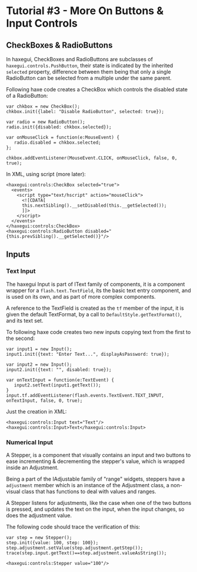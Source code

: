 # Tutorial #3 - More On Buttons & Input Controls #

## CheckBoxes & RadioButtons ##

In haxegui, CheckBoxes and RadioButtons are subclasses of `haxegui.controls.PushButton`, their state is indicated by the inherited `selected` property, difference between them being that only a single RadioButton can be selected from a multiple under the same parent.

Following haxe code creates a CheckBox which controls the disabled state of a RadioButton:
```
var chkbox = new CheckBox();
chkbox.init({label: "Disable RadioButton", selected: true});

var radio = new RadioButton();
radio.init({disabled: chkbox.selected});

var onMouseClick = function(e:MouseEvent) {
   radio.disabled = chkbox.selected;
};

chkbox.addEventListener(MouseEvent.CLICK, onMouseClick, false, 0, true);
```

In XML, using script (more later):
```
<haxegui:controls:CheckBox selected="true">
  <events>
    <script type="text/hscript" action="mouseClick">
      <![CDATA[
      this.nextSibling().__setDisabled(this.__getSelected());
      ]]>
    </script>
  </events>
</haxegui:controls:CheckBox>
<haxegui:controls:RadioButton disabled="{this.prevSibling().__getSelected()}"/>
```

## Inputs ##

### Text Input ###
The haxegui Input is part of IText family of components, it is a component wrapper for a `flash.text.TextField`, its the basic text entry component, and is used on its own, and as part of more complex components.

A reference to the TextField is created as the `tf` member of the input, it is given the default TextFormat, by a call to `DefaultStyle.getTextFormat()`, and its text set.



To following haxe code creates two new inputs copying text from the first to the second:
```
var input1 = new Input();
input1.init({text: "Enter Text...", displayAsPassword: true});

var input2 = new Input();
input2.init({text: "", disabled: true});

var onTextInput = function(e:TextEvent) {
   input2.setText(input1.getText());
}
input.tf.addEventListener(flash.events.TextEvent.TEXT_INPUT, onTextInput, false, 0, true);
```

Just the creation in XML:
```
<haxegui:controls:Input text="Text"/>
<haxegui:controls:Input>Text</haxegui:controls:Input>
```

### Numerical Input ###

A Stepper, is a component that visually contains an input and two buttons to ease incrementing & decrementing the stepper's value, which is wrapped inside an Adjustment.

Being a part of the IAdjustable family of "range" widgets, steppers have a `adjustment` member which is an instance of the Adjustment class, a non-visual class that has functions to deal with values and ranges.

A Stepper listens for adjustments, like the case when one of the two buttons is pressed, and updates the text on the input, when the input changes, so does the adjustment value.

The following code should trace the verification of this:
```
var step = new Stepper();
step.init({value: 100, step: 100});
step.adjustment.setValue(step.adjustment.getStep());
trace(step.input.getText()==step.adjustment.valueAsString());
```

```
<haxegui:controls:Stepper value="100"/>
```